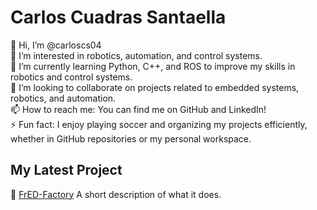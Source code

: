 # Carlos Cuadras Santaella
👋 Hi, I’m @carloscs04  
👀 I’m interested in robotics, automation, and control systems.  
🌱 I’m currently learning Python, C++, and ROS to improve my skills in robotics and control systems.  
💞️ I’m looking to collaborate on projects related to embedded systems, robotics, and automation.  
📫 How to reach me: You can find me on GitHub and LinkedIn!  
⚡ Fun fact: I enjoy playing soccer and organizing my projects efficiently, whether in GitHub repositories or my personal workspace.  


## My Latest Project  
🔗 [FrED-Factory]([https://github.com/carloscs04/FrED-Factory](https://github.com/carloscs04/FrED-Factory))  
A short description of what it does.

<!---
carloscs04/CarlosCuadrasS is a ✨ special ✨ repository because its `README.md` (this file) appears on your GitHub profile.
You can click the Preview link to take a look at your changes.
--->

